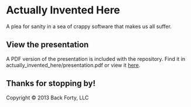 # Actually Invented Here

A plea for sanity in a sea of crappy software that makes us all suffer.

## View the presentation

A PDF version of the presentation is included with the repository. Find it in actually_invented_here/presentation.pdf or view it
[here](https://raw.github.com/BackForty/actually_invented_here/master/presentation.pdf).

## Thanks for stopping by!

Copyright &copy; 2013 Back Forty, LLC

